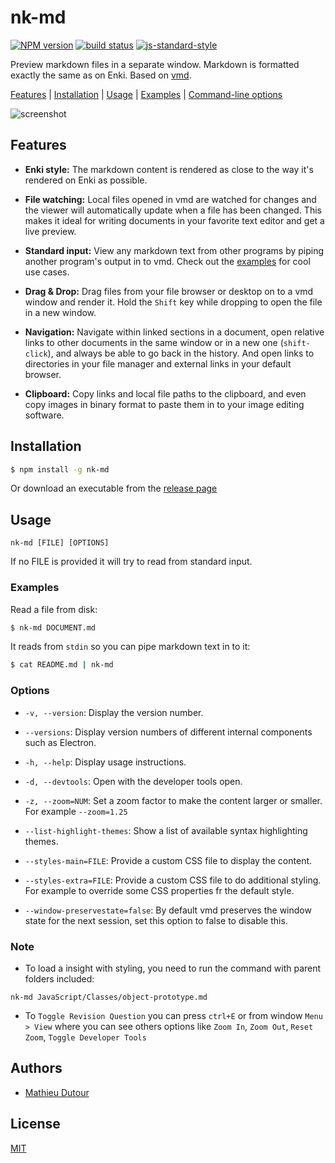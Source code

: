 # nk-md
[![NPM version][npm-image]][npm-url]
[![build status][travis-image]][travis-url]
[![js-standard-style][standard-image]][standard-url]

Preview markdown files in a separate window. Markdown is formatted exactly the
same as on Enki. Based on [vmd](https://github.com/yoshuawuyts/vmd).

[Features](#features) | [Installation](#installation) | [Usage](#usage) | [Examples](#examples) | [Command-line options](#options)

![screenshot](https://raw.githubusercontent.com/enkidevs/nk-md/master/docs/insight_screenshot.png)

## Features

 - **Enki style:** The markdown content is rendered as close to the way it's
   rendered on Enki as possible.

 - **File watching:** Local files opened in vmd are watched for changes and the
   viewer will automatically update when a file has been changed. This makes it
   ideal for writing documents in your favorite text editor and get a live
   preview.

 - **Standard input:** View any markdown text from other programs by piping
   another program's output in to vmd. Check out the [examples](#examples) for
   cool use cases.

 - **Drag & Drop:** Drag files from your file browser or desktop on to a vmd
   window and render it. Hold the `Shift` key while dropping to open the file
   in a new window.

 - **Navigation:** Navigate within linked sections in a document, open relative
   links to other documents in the same window or in a new one (`shift-click`),
   and always be able to go back in the history. And open links to directories
   in your file manager and external links in your default browser.

 - **Clipboard:** Copy links and local file paths to the clipboard, and even
   copy images in binary format to paste them in to your image editing
   software.

## Installation

```bash
$ npm install -g nk-md
```

Or download an executable from the [release page](https://github.com/enkidevs/nk-md/releases)

## Usage

```
nk-md [FILE] [OPTIONS]
```

If no FILE is provided it will try to read from standard input.

### Examples

Read a file from disk:

```sh
$ nk-md DOCUMENT.md
```

It reads from `stdin` so you can pipe markdown text in to it:

```sh
$ cat README.md | nk-md
```

### Options

 - `-v, --version`: Display the version number.

 - `--versions`: Display version numbers of different internal components such
   as Electron.

 - `-h, --help`: Display usage instructions.

 - `-d, --devtools`: Open with the developer tools open.

 - `-z, --zoom=NUM`: Set a zoom factor to make the content larger or smaller.
   For example `--zoom=1.25`

 - `--list-highlight-themes`: Show a list of available syntax highlighting themes.
 
 - `--styles-main=FILE`: Provide a custom CSS file to display the content.

 - `--styles-extra=FILE`: Provide a custom CSS file to do additional styling.
   For example to override some CSS properties fr the default style.

 - `--window-preservestate=false`: By default vmd preserves the window state
   for the next session, set this option to false to disable this.

### Note

- To load a insight with styling, you need to run the command with parent folders included: 

```
nk-md JavaScript/Classes/object-prototype.md
```

- To `Toggle Revision Question` you can press `ctrl+E` or from window `Menu > View` where you can see others options like `Zoom In`, `Zoom Out`, `Reset Zoom`, `Toggle Developer Tools`

## Authors

- [Mathieu Dutour](https://github.com/mathieudutour)

## License

[MIT](https://tldrlegal.com/license/mit-license)

[npm-image]: https://img.shields.io/npm/v/nk-md.svg?style=flat-square
[npm-url]: https://npmjs.org/package/nk-md
[travis-image]: https://img.shields.io/travis/enkidevs/nk-md/master.svg?style=flat-square
[travis-url]: https://travis-ci.org/enkidevs/nk-md
[downloads-image]: http://img.shields.io/npm/dm/nk-md.svg?style=flat-square
[downloads-url]: https://npmjs.org/package/nk-md
[standard-image]: https://img.shields.io/badge/code%20style-standard-brightgreen.svg?style=flat-square
[standard-url]: https://github.com/feross/standard
